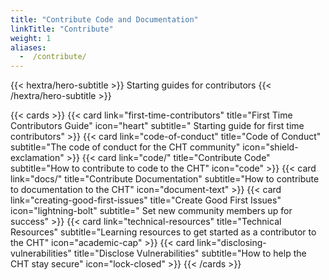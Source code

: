 ```yaml
---
title: "Contribute Code and Documentation"
linkTitle: "Contribute"
weight: 1
aliases:
  -  /contribute/
---
```


{{< hextra/hero-subtitle >}}
  Starting guides for contributors
{{< /hextra/hero-subtitle >}}

{{< cards >}}
  {{< card link="first-time-contributors" title="First Time Contributors Guide" icon="heart" subtitle=" Starting guide for first time contributors" >}}
  {{< card link="code-of-conduct" title="Code of Conduct" subtitle="The code of conduct for the CHT community" icon="shield-exclamation" >}}
  {{< card link="code/" title="Contribute Code" subtitle="How to contribute to code to the CHT" icon="code" >}}
  {{< card link="docs/" title="Contribute Documentation" subtitle="How to contribute to documentation to the CHT" icon="document-text" >}}
  {{< card link="creating-good-first-issues" title="Create Good First Issues" icon="lightning-bolt" subtitle=" Set new community members up for success" >}}
  {{< card link="technical-resources" title="Technical Resources" subtitle="Learning resources to get started as a contributor to the CHT" icon="academic-cap" >}}
  {{< card link="disclosing-vulnerabilities" title="Disclose Vulnerabilities" subtitle="How to help the CHT stay secure" icon="lock-closed" >}}
{{< /cards >}}
